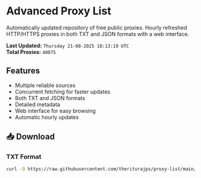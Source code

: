 # Advanced Proxy List

Automatically updated repository of free public proxies. Hourly refreshed HTTP/HTTPS proxies in both TXT and JSON formats with a web interface.

**Last Updated:** `Thursday 21-08-2025 18:13:19 UTC`  
**Total Proxies:** `40075`

## Features
- Multiple reliable sources
- Concurrent fetching for faster updates
- Both TXT and JSON formats
- Detailed metadata
- Web interface for easy browsing
- Automatic hourly updates

## 📥 Download

### TXT Format
```bash
curl -O https://raw.githubusercontent.com/theriturajps/proxy-list/main/proxies.txt